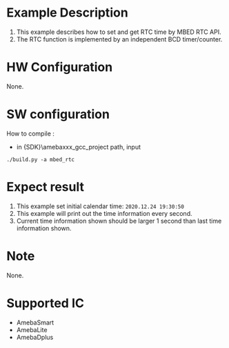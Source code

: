 # Example Description

1. This example describes how to set and get RTC time by MBED RTC API.
2. The RTC function is implemented by an independent BCD timer/counter.

# HW Configuration

None.

# SW configuration

How to compile :

   - in {SDK}\amebaxxx_gcc_project path, input
   
   ```shell
   ./build.py -a mbed_rtc
   ```

# Expect result

1. This example set initial calendar time: `2020.12.24 19:30:50`
2. This example will print out the time information every second.
3. Current time information shown should be larger 1 second than last time information shown.

# Note

None.

# Supported IC

- AmebaSmart
- AmebaLite
- AmebaDplus
